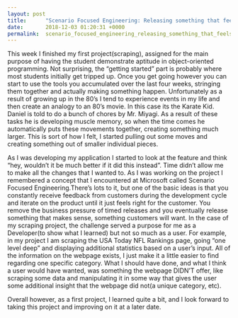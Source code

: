```yaml
---
layout: post
title:      "Scenario Focused Engineering: Releasing something that feels right. "
date:       2018-12-03 01:20:31 +0000
permalink:  scenario_focused_engineering_releasing_something_that_feels_right
---
```



This week I finished my first project(scraping), assigned for the main purpose of having the student demonstrate aptitude in object-oriented programming. Not surprising, the “getting started” part is probably where most students initially get tripped up. Once you get going however you can start to use the tools you accumulated over the last four weeks, stringing them together and actually making something happen. Unfortunately as a result of growing up in the 80’s I tend to experience events in my life and then create an analogy to an 80’s movie. In this case its the Karate Kid. Daniel is told to do a bunch of chores by Mr. Miyagi. As a result of these tasks he is developing muscle memory, so when the time comes he automatically puts these movements together, creating something much larger. This is sort of how I felt, I started pulling out some moves and creating something out of smaller individual pieces. 

As I was developing my application I started to look at the feature and think “hey, wouldn’t it be much better if it did this instead”. Time didn’t allow me to make all the changes that I wanted to. As I was working on the project I remembered a concept that I encountered at Microsoft called Scenario Focused Engineering.There’s lots to it, but one of the basic ideas is that you constantly receive feedback from customers during the development cycle and iterate on the product until it just feels right for the customer. You remove the business pressure of timed releases and you eventually release something that makes sense, something customers will want. In the case of my scraping project, the challenge served a purpose for me as a Developer(to show what I learned) but not so much as a user. For example, in my project I am scraping the USA Today NFL Rankings page, going “one level deep” and displaying additional statistics based on a user’s input. All of the information on the webpage exists, I just make it a little easier to find regarding one specific category. What I should have done, and what I think a user would have wanted, was something the webpage DIDN’T offer, like scraping some data and manipulating it in some way that gives the user some additional insight that the webpage did not(a unique category, etc).  

Overall however, as a first project, I learned quite a bit, and I look forward to taking this project and improving on it at a later date.
